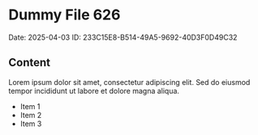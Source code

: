 # Dummy File 626

Date: 2025-04-03
ID: 233C15E8-B514-49A5-9692-40D3F0D49C32

## Content

Lorem ipsum dolor sit amet, consectetur adipiscing elit.
Sed do eiusmod tempor incididunt ut labore et dolore magna aliqua.

* Item 1
* Item 2
* Item 3


